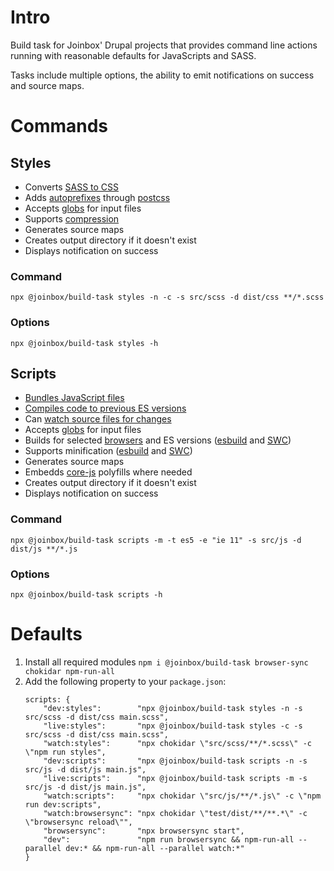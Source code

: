 # Intro

Build task for Joinbox' Drupal projects that provides command line actions running with reasonable
defaults for JavaScripts and SASS.

Tasks include multiple options, the ability to emit notifications on success and source maps.

# Commands


## Styles

- Converts [SASS to CSS](https://github.com/sass/dart-sass)
- Adds [autoprefixes](https://github.com/postcss/autoprefixer) through [postcss](https://postcss.org/)
- Accepts [globs](https://www.npmjs.com/package/glob) for input files
- Supports [compression](https://sass-lang.com/documentation/cli/dart-sass#style)
- Generates source maps
- Creates output directory if it doesn't exist
- Displays notification on success

### Command

`npx @joinbox/build-task styles -n -c -s src/scss -d dist/css **/*.scss`

### Options
`npx @joinbox/build-task styles -h`


## Scripts

- [Bundles JavaScript files](https://esbuild.github.io/)
- [Compiles code to previous ES versions](https://swc.rs/)
- Can [watch source files for changes](https://esbuild.github.io/api/#watch)
- Accepts [globs](https://www.npmjs.com/package/glob) for input files
- Builds for selected [browsers](https://github.com/browserslist/browserslist) and ES versions ([esbuild](https://esbuild.github.io/api/#target) and [SWC](https://swc.rs/docs/configuration/compilation#jsctarget))
- Supports minification ([esbuild](https://esbuild.github.io/api/#minify) and [SWC](https://swc.rs/docs/configuration/minification))
- Generates source maps
- Embedds [core-js](https://github.com/zloirock/core-js) polyfills where needed
- Creates output directory if it doesn't exist
- Displays notification on success

### Command

`npx @joinbox/build-task scripts -m -t es5 -e "ie 11" -s src/js -d dist/js **/*.js`

### Options
`npx @joinbox/build-task scripts -h`



# Defaults

1. Install all required modules
    `npm i @joinbox/build-task browser-sync chokidar npm-run-all`
2. Add the following property to your `package.json`:
    ```
    scripts: {
        "dev:styles":        "npx @joinbox/build-task styles -n -s src/scss -d dist/css main.scss",
        "live:styles":       "npx @joinbox/build-task styles -c -s src/scss -d dist/css main.scss",
        "watch:styles":      "npx chokidar \"src/scss/**/*.scss\" -c \"npm run styles",
        "dev:scripts":       "npx @joinbox/build-task scripts -n -s src/js -d dist/js main.js",
        "live:scripts":      "npx @joinbox/build-task scripts -m -s src/js -d dist/js main.js",
        "watch:scripts":     "npx chokidar \"src/js/**/*.js\" -c \"npm run dev:scripts",
        "watch:browsersync": "npx chokidar \"test/dist/**/**.*\" -c \"browsersync reload\"",
        "browsersync":       "npx browsersync start",
        "dev":               "npm run browsersync && npm-run-all --parallel dev:* && npm-run-all --parallel watch:*"
    }
    ```
